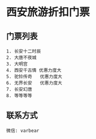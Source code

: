 # 西安旅游折扣门票

## 门票列表

```
1. 长安十二时辰
2. 大唐不夜城
3. 大明宫
4. 西安千古情 优惠力度大
5. 驼铃传奇   优惠力度大
6. 无界长安   优惠力度大
7. 长安幻唐
8. 等等等等
```

## 联系方式

```
微信: varbear
```

